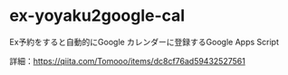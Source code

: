 # ex-yoyaku2google-cal
Ex予約をすると自動的にGoogle カレンダーに登録するGoogle Apps Script

詳細：https://qiita.com/Tomooo/items/dc8cf76ad59432527561
